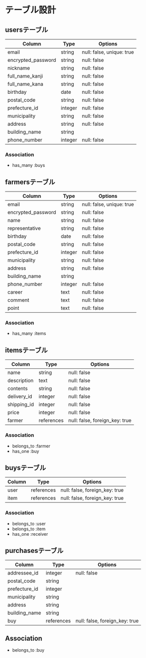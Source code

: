 # テーブル設計

## usersテーブル

| Column               | Type    | Options                   |
| -------------------- | ------- | ------------------------- |
| email                | string  | null: false, unique: true |
| encrypted_password   | string  | null: false               |
| nickname             | string  | null: false               |
| full_name_kanji      | string  | null: false               |
| full_name_kana       | string  | null: false               |
| birthday             | date    | null: false               |
| postal_code          | string  | null: false               |
| prefecture_id        | integer | null: false               |
| municipality         | string  | null: false               |
| address              | string  | null: false               |
| building_name        | string  |                           |
| phone_number         | integer | null: false               |


### Association

- has_many :buys

## farmersテーブル

| Column             | Type       | Options                        |
| ------------------ | ---------- | ------------------------------ |
| email              | string     | null: false, unique: true      |
| encrypted_password | string     | null: false                    |
| name               | string     | null: false                    |
| representative     | string     | null: false                    |
| birthday           | date       | null: false                    |
| postal_code        | string     | null: false                    |
| prefecture_id      | integer    | null: false                    |
| municipality       | string     | null: false                    |
| address            | string     | null: false                    |
| building_name      | string     |                                |
| phone_number       | integer    | null: false                    |
| career             | text       | null: false                    |
| comment            | text       | null: false                    |
| point              | text       | null: false                    |

### Association

- has_many :items

## itemsテーブル

| Column        | Type       | Options                        |
| ------------- | ---------- | ------------------------------ |
| name          | string     | null: false                    |
| description   | text       | null: false                    |
| contents      | string     | null: false                    |
| delivery_id   | integer    | null: false                    |
| shipping_id   | integer    | null: false                    |
| price         | integer    | null: false                    |
| farmer        | references | null: false, foreign_key: true |

### Association

- belongs_to :farmer
- has_one    :buy

## buysテーブル

| Column  | Type       | Options                        |
| ------- | ---------- | ------------------------------ |
| user    | references | null: false, foreign_key: true |
| item    | references | null: false, foreign_key: true |

### Association

- belongs_to :user
- belongs_to :item
- has_one    :receiver

## purchasesテーブル

| Column         | Type       | Options                        |
| -------------- | ---------- | ------------------------------ |
| addressee_id   | integer    | null: false                    |
| postal_code    | string     |                                |
| prefecture_id  | integer    |                                |
| municipality   | string     |                                |
| address        | string     |                                |
| building_name  | string     |                                |
| buy            | references | null: false, foreign_key: true |

## Association

- belongs_to :buy